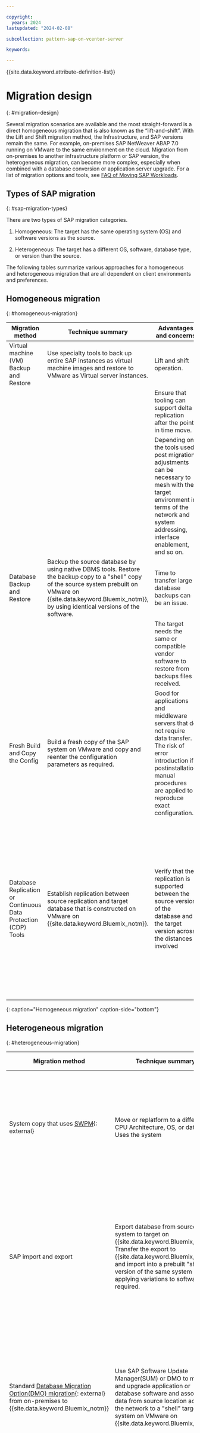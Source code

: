 ```yaml
---

copyright:
  years: 2024
lastupdated: "2024-02-08"

subcollection: pattern-sap-on-vcenter-server

keywords:

---
```


{{site.data.keyword.attribute-definition-list}}

# Migration design
{: #migration-design}

Several migration scenarios are available and the most straight-forward is a direct homogeneous migration that is also known as the “lift-and-shift”. With the Lift and Shift migration method, the Infrastructure, and SAP versions remain the same. For example, on-premises SAP NetWeaver ABAP 7.0 running on VMware to the same environment on the cloud. Migration from on-premises to another infrastructure platform or SAP version, the heterogeneous migration, can become more complex, especially when combined with a database conversion or application server upgrade. For a list of migration options and tools, see [FAQ of Moving SAP Workloads](/docs/sap?topic=sap-faq-moving-sap-workloads#faq-moving-sap-workloads-overview).

## Types of SAP migration
{: #sap-migration-types}

There are two types of SAP migration categories. 

1. Homogeneous: The target has the same operating system (OS) and software versions as the source.

2. Heterogeneous: The target has a different OS, software, database type, or version than the source.

The following tables summarize various approaches for a homogeneous and heterogeneous migration that are all dependent on client environments and preferences.

## Homogeneous migration
{: #homogeneous-migration}


| Migration method | Technique summary | Advantages and concerns | Associated tools |
| -------------- | -------------- | -------------- | -------------- |
| Virtual machine (VM) Backup and Restore                     | Use specialty tools to back up entire SAP instances as virtual machine images and restore to VMware as Virtual server instances.                                                 | Lift and shift operation.                                                                                                                                                                 | Rackware Migration Management                                                                                                                                                                           |
|                                                             |                                                                                                                                                                                    | Ensure that tooling can support delta replication after the point in time move.                                                                                                                |                                                                                                                                                                                                             |
|                                                             |                                                                                                                                                                                    | Depending on the tools used, post migration adjustments can be necessary to mesh with the target environment in terms of the network and system addressing, interface enablement, and so on.          |                                                                                                                                                                                                             |
| Database Backup and Restore                                 | Backup the source database by using native DBMS tools. Restore the backup copy to a "shell" copy of the source system prebuilt on VMware on {{site.data.keyword.Bluemix_notm}}, by using identical versions of the software.  | Time to transfer large database backups can be an issue.                                                                                                                                  | SAP software to build a "shell" system \n Veeam                                                                                                                                            |
|                                                             |                                                                                                                                                                                    | The target needs the same or compatible vendor software to restore from backups files received.                                                                                                    |                                                                                                                                                                                                             |
| Fresh Build and Copy the Config                             | Build a fresh copy of the SAP system on VMware and copy and reenter the configuration parameters as required.                                                                              | Good for applications and middleware servers that do not require data transfer. The risk of error introduction if postinstallation manual procedures are applied to reproduce exact configuration. | SAP software to build "shell” system                                                                                                                                                                       |
| Database Replication or Continuous Data Protection (CDP) Tools | Establish replication between source replication and target database that is constructed on VMware on {{site.data.keyword.Bluemix_notm}}.                                                                           | Verify that the replication is supported between the source version of the database and the target version across the distances involved                                                      | SAP software to build a "shell" system \n Vendor specific database tools to configure and administer database replication, for example, SQL Always on replication, SAP HANA System Replication, Oracle DataGuard, and so on. |
{: caption="Homogeneous migration" caption-side="bottom"}

## Heterogeneous migration
{: #heterogeneous-migration}


| Migration method | Technique summary | Advantages and concerns | Associated tools |
| -------------- | -------------- | -------------- | -------------- |
| System copy that uses [SWPM](https://support.sap.com/en/tools/software-logistics-tools/software-provisioning-manager.html){: external}                                                     | Move or replatform to a different CPU Architecture, OS, or database. Uses the system                                                                                                                                                                             | Commonly used to change database server in preparation for a more significant move, for example, a move to SAP HANA DB with a classical migration approach                                                  | Copy Import and export of Software Provisioning Manager (SWPM)                                                                                                |
| SAP import and export                                                                                                                                                              | Export database from source system to target on {{site.data.keyword.Bluemix_notm}}. Transfer the export to {{site.data.keyword.Bluemix_notm}} and import into a prebuilt "shell" version of the same system and applying variations to software as required.                                                         | Time to transfer export across a network is a concern if the database is large. Using SAP import and export procedures eliminates concern about having compatible backup and restore software at the source and target. | SAP software to build "shell" system; Aspera (optional) to expedite transfer of SAP export                               |
| Standard [Database Migration Option(DMO) migration](https://support.sap.com/en/tools/software-logistics-tools/software-update-manager/database-migration-option-dmo.html){: external} from on-premises to {{site.data.keyword.Bluemix_notm}} | Use SAP Software Update Manager(SUM) or DMO to migrate and upgrade application or database software and associated data from source location across the network to a "shell" target system on VMware on {{site.data.keyword.Bluemix_notm}}.                                                                  | The technique supports upgrade of application or database software. The time to run SUM and DMO across a network can be lengthy if the source database is large or the network connection is slow or unreliable.    | SAP software to build "shell" system; SAP SUM or DMO migration tool                                                         |
| Two-Step Migration: Lift and Shift migration model followed by SUM or DMO transformation                                                                                                         | Perform a Lift and Shift Migration of the source system to {{site.data.keyword.Bluemix_notm}}. Build a shell target system in {{site.data.keyword.Bluemix_notm}} that has applied the necessary variations in software. Perform a SUM or DMO procedure within {{site.data.keyword.Bluemix_notm}} to migrate and transfer the data to the new system.  | Two-Step migration approach can take a long time to run. It is easier and faster to run a SUM or DMO procedure this way because the source and target systems are colocated.                           | SAP software to build a "shell" system \n Aspera (optional) to expedite Lift and Shift migration transfer \n SAP SUM or DMO migration tool  |
| Partner Tools [SNP Cockpit](https://www.snpgroup.com){: external}                                                                                              | Build a "shell" target system in VMware that has required software levels. Use SNP tools to analyze source system and transfer a subset of configuration, data, or technical debt from the source system across the network to the target system.      | Supports application modernization and simplifies migration by using custom tooling. Requires a robust network connection to accomplish the migration and transformation to the VMware-resident target system.| SAP installation software \n SNP CrystalBridge through {{site.data.keyword.IBM}} Consulting \n SNP Cockpit through {{site.data.keyword.IBM}} Consulting                   |
{: caption="Heterogeneous migration" caption-side="bottom"}
